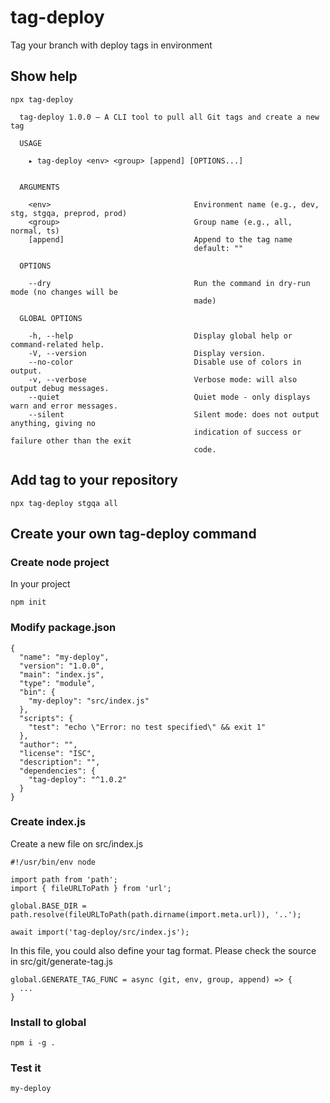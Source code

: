 # tag-deploy

Tag your branch with deploy tags in environment

## Show help

```
npx tag-deploy

  tag-deploy 1.0.0 — A CLI tool to pull all Git tags and create a new tag

  USAGE 
  
    ▸ tag-deploy <env> <group> [append] [OPTIONS...]


  ARGUMENTS

    <env>                                Environment name (e.g., dev, stg, stgqa, preprod, prod)
    <group>                              Group name (e.g., all, normal, ts)                     
    [append]                             Append to the tag name                                 
                                         default: ""                                            

  OPTIONS

    --dry                                Run the command in dry-run mode (no changes will be    
                                         made)                                                  

  GLOBAL OPTIONS

    -h, --help                           Display global help or command-related help.           
    -V, --version                        Display version.                                       
    --no-color                           Disable use of colors in output.                       
    -v, --verbose                        Verbose mode: will also output debug messages.         
    --quiet                              Quiet mode - only displays warn and error messages.    
    --silent                             Silent mode: does not output anything, giving no       
                                         indication of success or failure other than the exit   
                                         code.                           
```

## Add tag to your repository

```
npx tag-deploy stgqa all
```

## Create your own tag-deploy command

### Create node project

In your project

```
npm init
```

### Modify package.json

```
{
  "name": "my-deploy",
  "version": "1.0.0",
  "main": "index.js",
  "type": "module",
  "bin": {
    "my-deploy": "src/index.js"
  },
  "scripts": {
    "test": "echo \"Error: no test specified\" && exit 1"
  },
  "author": "",
  "license": "ISC",
  "description": "",
  "dependencies": {
    "tag-deploy": "^1.0.2"
  }
}
```

### Create index.js

Create a new file on src/index.js

```
#!/usr/bin/env node

import path from 'path';
import { fileURLToPath } from 'url';

global.BASE_DIR = path.resolve(fileURLToPath(path.dirname(import.meta.url)), '..');

await import('tag-deploy/src/index.js');
```

In this file, you could also define your tag format. Please check the source in src/git/generate-tag.js

```
global.GENERATE_TAG_FUNC = async (git, env, group, append) => {
  ...
}
```

### Install to global

```
npm i -g .
```

### Test it

```
my-deploy
```
